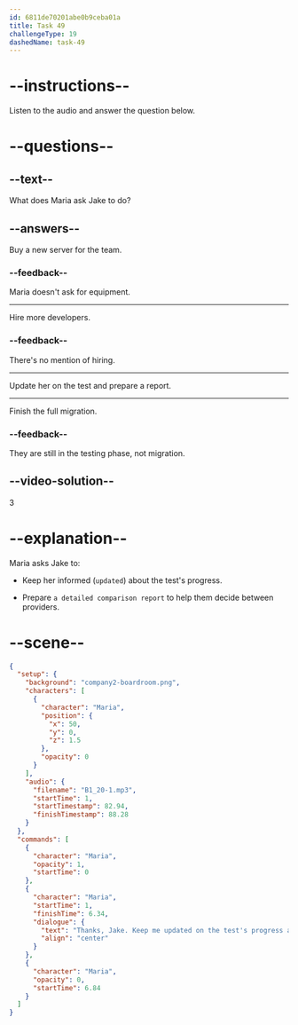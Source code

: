 ```yaml
---
id: 6811de70201abe0b9ceba01a
title: Task 49
challengeType: 19
dashedName: task-49
---
```


<!-- (Audio) Maria: Thanks, Jake. Keep me updated on the test's progress and prepare a detailed comparison report. -->

# --instructions--

Listen to the audio and answer the question below.

# --questions--

## --text--

What does Maria ask Jake to do?

## --answers--

Buy a new server for the team.

### --feedback--

Maria doesn't ask for equipment.

---

Hire more developers.

### --feedback--

There's no mention of hiring.

---

Update her on the test and prepare a report.

---

Finish the full migration.

### --feedback--

They are still in the testing phase, not migration.

## --video-solution--

3

# --explanation--

Maria asks Jake to:

- Keep her informed (`updated`) about the test's progress.

- Prepare `a detailed comparison report` to help them decide between providers.

# --scene--

```json
{
  "setup": {
    "background": "company2-boardroom.png",
    "characters": [
      {
        "character": "Maria",
        "position": {
          "x": 50,
          "y": 0,
          "z": 1.5
        },
        "opacity": 0
      }
    ],
    "audio": {
      "filename": "B1_20-1.mp3",
      "startTime": 1,
      "startTimestamp": 82.94,
      "finishTimestamp": 88.28
    }
  },
  "commands": [
    {
      "character": "Maria",
      "opacity": 1,
      "startTime": 0
    },
    {
      "character": "Maria",
      "startTime": 1,
      "finishTime": 6.34,
      "dialogue": {
        "text": "Thanks, Jake. Keep me updated on the test's progress and prepare a detailed comparison report.",
        "align": "center"
      }
    },
    {
      "character": "Maria",
      "opacity": 0,
      "startTime": 6.84
    }
  ]
}
```
